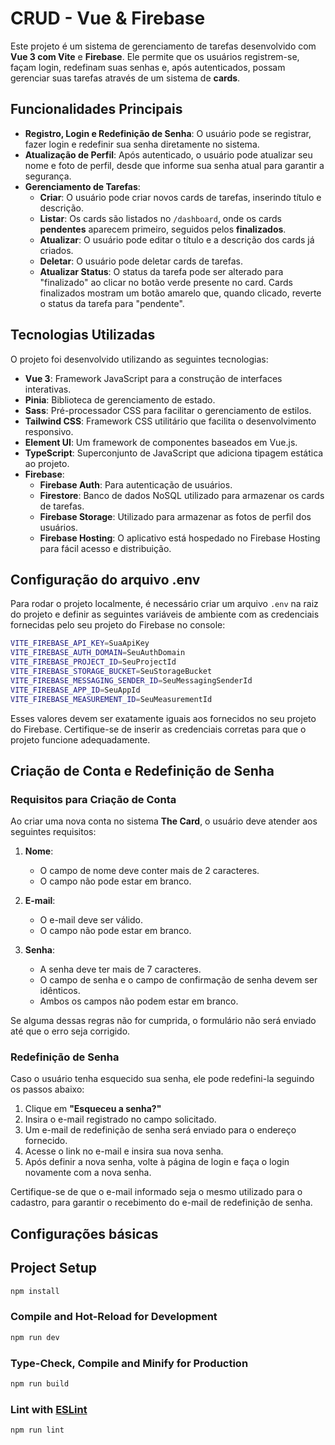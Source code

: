 # CRUD - Vue & Firebase

Este projeto é um sistema de gerenciamento de tarefas desenvolvido com **Vue 3 com Vite** e **Firebase**. Ele permite que os usuários registrem-se, façam login, redefinam suas senhas e, após autenticados, possam gerenciar suas tarefas através de um sistema de **cards**.

## Funcionalidades Principais

- **Registro, Login e Redefinição de Senha**: O usuário pode se registrar, fazer login e redefinir sua senha diretamente no sistema.
- **Atualização de Perfil**: Após autenticado, o usuário pode atualizar seu nome e foto de perfil, desde que informe sua senha atual para garantir a segurança.
- **Gerenciamento de Tarefas**:
  - **Criar**: O usuário pode criar novos cards de tarefas, inserindo título e descrição.
  - **Listar**: Os cards são listados no `/dashboard`, onde os cards **pendentes** aparecem primeiro, seguidos pelos **finalizados**.
  - **Atualizar**: O usuário pode editar o título e a descrição dos cards já criados.
  - **Deletar**: O usuário pode deletar cards de tarefas.
  - **Atualizar Status**: O status da tarefa pode ser alterado para "finalizado" ao clicar no botão verde presente no card. Cards finalizados mostram um botão amarelo que, quando clicado, reverte o status da tarefa para "pendente".

## Tecnologias Utilizadas

O projeto foi desenvolvido utilizando as seguintes tecnologias:

- **Vue 3**: Framework JavaScript para a construção de interfaces interativas.
- **Pinia**: Biblioteca de gerenciamento de estado.
- **Sass**: Pré-processador CSS para facilitar o gerenciamento de estilos.
- **Tailwind CSS**: Framework CSS utilitário que facilita o desenvolvimento responsivo.
- **Element UI**: Um framework de componentes baseados em Vue.js.
- **TypeScript**: Superconjunto de JavaScript que adiciona tipagem estática ao projeto.
- **Firebase**:
  - **Firebase Auth**: Para autenticação de usuários.
  - **Firestore**: Banco de dados NoSQL utilizado para armazenar os cards de tarefas.
  - **Firebase Storage**: Utilizado para armazenar as fotos de perfil dos usuários.
  - **Firebase Hosting**: O aplicativo está hospedado no Firebase Hosting para fácil acesso e distribuição.

## Configuração do arquivo .env

Para rodar o projeto localmente, é necessário criar um arquivo `.env` na raiz do projeto e definir as seguintes variáveis de ambiente com as credenciais fornecidas pelo seu projeto do Firebase no console:

```bash
VITE_FIREBASE_API_KEY=SuaApiKey
VITE_FIREBASE_AUTH_DOMAIN=SeuAuthDomain
VITE_FIREBASE_PROJECT_ID=SeuProjectId
VITE_FIREBASE_STORAGE_BUCKET=SeuStorageBucket
VITE_FIREBASE_MESSAGING_SENDER_ID=SeuMessagingSenderId
VITE_FIREBASE_APP_ID=SeuAppId
VITE_FIREBASE_MEASUREMENT_ID=SeuMeasurementId
```

Esses valores devem ser exatamente iguais aos fornecidos no seu projeto do Firebase. Certifique-se de inserir as credenciais corretas para que o projeto funcione adequadamente.

## Criação de Conta e Redefinição de Senha

### Requisitos para Criação de Conta

Ao criar uma nova conta no sistema **The Card**, o usuário deve atender aos seguintes requisitos:

1. **Nome**:

   - O campo de nome deve conter mais de 2 caracteres.
   - O campo não pode estar em branco.

2. **E-mail**:

   - O e-mail deve ser válido.
   - O campo não pode estar em branco.

3. **Senha**:
   - A senha deve ter mais de 7 caracteres.
   - O campo de senha e o campo de confirmação de senha devem ser idênticos.
   - Ambos os campos não podem estar em branco.

Se alguma dessas regras não for cumprida, o formulário não será enviado até que o erro seja corrigido.

### Redefinição de Senha

Caso o usuário tenha esquecido sua senha, ele pode redefini-la seguindo os passos abaixo:

1. Clique em **"Esqueceu a senha?"**
2. Insira o e-mail registrado no campo solicitado.
3. Um e-mail de redefinição de senha será enviado para o endereço fornecido.
4. Acesse o link no e-mail e insira sua nova senha.
5. Após definir a nova senha, volte à página de login e faça o login novamente com a nova senha.

Certifique-se de que o e-mail informado seja o mesmo utilizado para o cadastro, para garantir o recebimento do e-mail de redefinição de senha.

## Configurações básicas

## Project Setup

```sh
npm install
```

### Compile and Hot-Reload for Development

```sh
npm run dev
```

### Type-Check, Compile and Minify for Production

```sh
npm run build
```

### Lint with [ESLint](https://eslint.org/)

```sh
npm run lint
```
